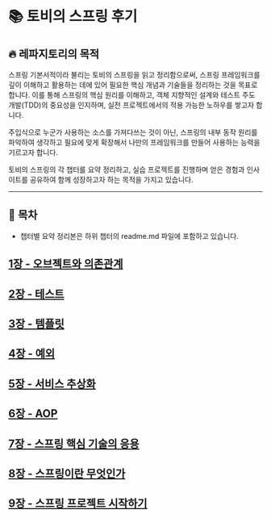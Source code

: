 # 📚 토비의 스프링 후기

## 🔥 레파지토리의 목적

스프링 기본서적이라 불리는 토비의 스프링을 읽고 정리함으로써, 스프링 프레임워크를 깊이 이해하고 활용하는 데에 있어 필요한 핵심 개념과 기술들을 정리하는 것을 목표로 합니다.
이를 통해 스프링의 핵심 원리를 이해하고, 객체 지향적인 설계와 테스트 주도 개발(TDD)의 중요성을 인지하며, 실전 프로젝트에서의 적용 가능한 노하우를 쌓고자 합니다.

주입식으로 누군가 사용하는 소스를 가져다쓰는 것이 아닌, 스프링의 내부 동작 원리를 파악하여 생각하고 필요에 맞게 확장해서 나만의 프레임워크를 만들어 사용하는 능력을 기르고자 합니다.

토비의 스프링의 각 챕터를 요약 정리하고, 실습 프로젝트를 진행하며 얻은 경험과 인사이트를 공유하여 함께 성장하고자 하는 목적을 가지고 있습니다.

---

## 🔨 목차
- 챕터별 요약 정리본은 하위 챕터의 readme.md 파일에 포함하고 있습니다.

## [1장 - 오브젝트와 의존관계](chapter01)

## [2장 - 테스트](chapter02)

## [3장 - 템플릿](chapter03)

## [4장 - 예외](chapter04)

## [5장 - 서비스 추상화](chapter05)

## [6장 - AOP](chapter06)

## [7장 - 스프링 핵심 기술의 응용](chapter07)

## [8장 - 스프링이란 무엇인가](chapter08)

## [9장 - 스프링 프로젝트 시작하기](chapter09)
